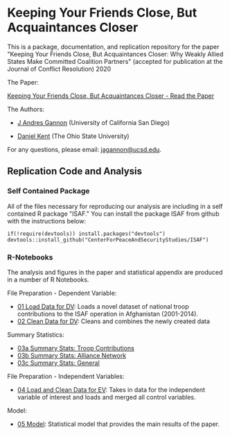
# Keeping Your Friends Close, But Acquaintances Closer

This is a package, documentation, and replication repository for the paper "Keeping Your Friends Close, But Acquaintances Closer: Why Weakly Allied States Make Committed Coalition Partners" (accepted for publication at the Journal of Conflict Resolution) 2020

The Paper:

[Keeping Your Friends Close, But Acquaintances Closer - Read the Paper](https://github.com/CenterForPeaceAndSecurityStudies/ISAF/blob/master/paper/2020-11-14_BurdenShare_GannonKent.pdf)

The Authors:

* [J Andres Gannon](https://jandresgannon.com/) (University of California San Diego)

* [Daniel Kent](https://dnkent.github.io/) (The Ohio State University)

For any questions, please email: [jagannon@ucsd.edu](mailto:jagannon@ucsd.edu).

## Replication Code and Analysis

### Self Contained Package

All of the files necessary for reproducing our analysis are including in a self contained R package "ISAF." You can install the package ISAF from github with the instructions below:

```{r gh-installation, eval = FALSE}
if(!require(devtools)) install.packages("devtools")
devtools::install_github("CenterForPeaceAndSecurityStudies/ISAF")
```

### R-Notebooks

The analysis and figures in the paper and statistical appendix are produced in a number of R Notebooks. 

File Preparation - Dependent Variable:

* [01 Load Data for DV](https://github.com/CenterForPeaceAndSecurityStudies/ISAF/blob/master/docs/01_DataLoad_DV.Rmd): Loads a novel dataset of national troop contributions to the ISAF operation in Afghanistan (2001-2014).
* [02 Clean Data for DV](https://github.com/CenterForPeaceAndSecurityStudies/ISAF/blob/master/docs/02_Cleaning_DV.Rmd): Cleans and combines the newly created data

Summary Statistics:

* [03a Summary Stats: Troop Contributions](https://github.com/CenterForPeaceAndSecurityStudies/ISAF/blob/master/docs/03a_SummaryStats_TroopContributions.Rmd)
* [03b Summary Stats: Alliance Network](https://github.com/CenterForPeaceAndSecurityStudies/ISAF/blob/master/docs/03b_SummaryStats_AllianceNetwork.Rmd)
* [03c Summary Stats: General](https://github.com/CenterForPeaceAndSecurityStudies/ISAF/blob/master/docs/03c_SummaryStats_General.Rmd)

File Preparation - Independent Variables:

* [04 Load and Clean Data for EV](https://github.com/CenterForPeaceAndSecurityStudies/ISAF/blob/master/docs/04_DataLoad-Cleaning_EV.Rmd): Takes in data for the independent variable of interest and loads and merged all control variables.

Model:

* [05 Model](https://github.com/CenterForPeaceAndSecurityStudies/ISAF/blob/master/docs/05_Model.Rmd): Statistical model that provides the main results of the paper.
